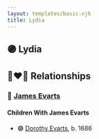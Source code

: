 ```yaml
---
layout: templates/basic.njk
title: Lydia
---
```

## 🟣 Lydia


## 👩‍❤️‍👨 Relationships

### 🔵 [James Evarts](/people/8/86538784)

#### Children With James Evarts
* 🟣 [Dorothy Evarts](/people/5/59501816), b. 1686